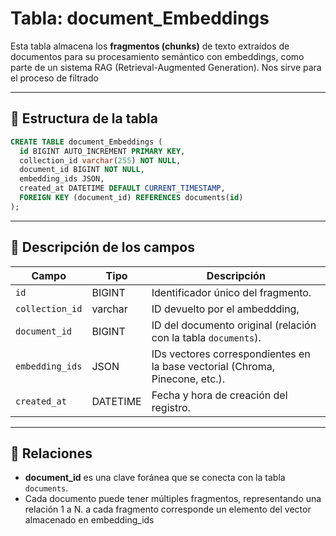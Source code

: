 # Tabla: document_Embeddings

Esta tabla almacena los **fragmentos (chunks)** de texto extraídos de documentos para su procesamiento semántico con embeddings, como parte de un sistema RAG (Retrieval-Augmented Generation). Nos sirve para el proceso de filtrado

---

## 📄 Estructura de la tabla

```sql
CREATE TABLE document_Embeddings (
  id BIGINT AUTO_INCREMENT PRIMARY KEY,
  collection_id varchar(255) NOT NULL,
  document_id BIGINT NOT NULL,
  embedding_ids JSON,
  created_at DATETIME DEFAULT CURRENT_TIMESTAMP,
  FOREIGN KEY (document_id) REFERENCES documents(id)
);
```

---

## 🧾 Descripción de los campos

| Campo         | Tipo        | Descripción                                                                 |
|---------------|-------------|-----------------------------------------------------------------------------|
| `id`          | BIGINT      | Identificador único del fragmento.                                          |
| `collection_id` | varchar   | ID devuelto por el ambeddding,                                              |
| `document_id` | BIGINT      | ID del documento original (relación con la tabla `documents`).              |
| `embedding_ids`| JSON       | IDs vectores correspondientes en la base vectorial (Chroma, Pinecone, etc.).|
| `created_at`  | DATETIME    | Fecha y hora de creación del registro.                                      |

---

## 🔗 Relaciones

- **document_id** es una clave foránea que se conecta con la tabla `documents`.
- Cada documento puede tener múltiples fragmentos, representando una relación 1 a N. a cada fragmento corresponde un 
  elemento del vector almacenado en embedding_ids



